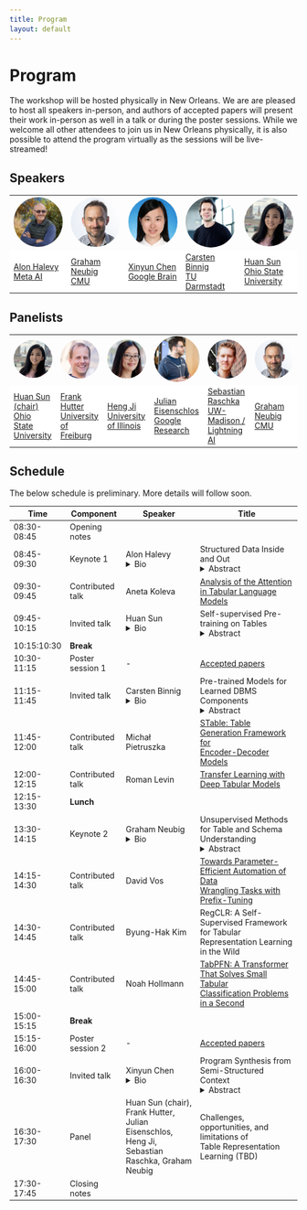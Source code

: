 ```yaml
---
title: Program
layout: default
---
```


# Program

The workshop will be hosted physically in New Orleans. We are are pleased to host all speakers in-person, and authors of accepted papers will present their work in-person as well in a talk or during the poster sessions. While we welcome all other attendees to join us in New Orleans physically, it is also possible to attend the program virtually as the sessions will be live-streamed!

## Speakers
<!-- We are pleased to host the following speakers:
<a href="https://ai.facebook.com/people/alon-halevy/" target="blank">Alon Halevy (keynote)</a>, Meta AI
    <details><summary>Bio</summary>
        Alon Halevy has been a Director at Facebook AI since August 2019. He works on Affective Computing and on data management for artificial intelligence, including the combination of neural and symbolic techniques for data management. Prior to Facebook, he was the CEO of Megagon Labs (2015-2018) and led the Structured Data Research Group at Google Research (2005-2015), where they developed WebTables and Google Fusion Tables. From 1998-2005 he was a professor at the University of Washington, where he founded the database group. Before that, he was at AT&T Bell Labs (and AT&T Labs) (1993-1997). He founded two startups, Nimble Technology and Transformic Inc. (acquired by Google in 2005). He received his Ph.D in Computer Science from Stanford in 1993 and his Bachelors in Computer Science and Mathematics from the Hebrew University of Jerusalem in 1988. He has authored two books: The Infinite Emotions of Coffee (December, 2011) and Principles of Data Integration (with AnHai Doan and Zack Ives, published in 2012). He is a Fellow of the ACM and a recipient of the PECASE Award and Sloan Fellowship. He and his co-authors received VLDB 10-year Best Paper Awards for their 2008 paper on WebTables and for their 1996 paper on the Information Manifold Data Integration System.
    </details>
<a href="http://www.phontron.com/" target="blank">Graham Neubig (keynote)</a>, Carnegie Mellon University
    <details><summary>Bio</summary>
    Graham Neubig is an associate professor at the Language Technologies Institute of Carnegie Mellon University. His research focuses on multilingual natural language processing, natural language interfaces to computers, and machine learning methods for NLP, with the final goal of every person in the world being able to communicate with each-other, and with computers in their own language. He also contributes to making NLP research more accessible through open publishing of research papers, advanced NLP course materials and video lectures, and open-source software, all of which are available on his web site.
    </details>
<a href="https://www.informatik.tu-darmstadt.de/datamanagement/datamanagement/index.en.jsp" target="blank">Carsten Binnig</a>, TU Darmstadt
    <details><summary>Bio</summary>
    Carsten Binnig is a Full Professor in the Computer Science department at at TU Darmstadt and an Adjunct Associate Professor in the Computer Science department at Brown University. Carsten received his PhD at the University of Heidelberg in 2008. Afterwards, he spent time as a postdoctoral researcher in the Systems Group at ETH Zurich and at SAP working on in-memory databases. Currently, his research focus is on the design of scalable data management systems, databases and modern hardware as well as machine learning for scalable systems. His work has been awarded with a Google Faculty Award, as well as multiple best paper and best demo awards for his research.
    </details>
<a href="https://www.microsoft.com/en-us/research/people/beichen/" target="blank">Bei Chen</a>, Microsoft Research
    <details><summary>Bio</summary>
    Bei Chen (陈蓓) is a senior researcher at Microsoft Research Asia. She joined Microsoft in 2017 after receiving her Ph.D. degree from Department of Computer Science and Technology in Tsinghua University. Her research interests are primarily on machine learning and its applications in natural language processing and data mining, especially latent feature models, probabilistic graphical models, Bayesian nonparametrics, reinforcement learning and deep learning.
    </details>
<a href="https://hci.stanford.edu/~cagatay/" target="blank">Çağatay Demiralp</a>, Sigma Computing
    <details><summary>Bio</summary>
    Çağatay is Chief Research Scientist at Sigma Computing. Previously, he was a senior research scientist at Megagon Labs, a visiting researcher with the data systems group at MIT CSAIL, and a research staff member at IBM Research. Between 2012-2014, he was a postdoctoral scholar at Stanford and member of IDL at the University of Washington. Çağatay obtained his PhD from Brown University and also co-founded Fitnescity, a startup providing easy access and data analytics for wellness lab tests.
    His current research focuses on solving problems at the intersection of Data Systems + Artificial Intelligence + Human-Computer Interaction at scale.
    </details>
<a href="http://web.cse.ohio-state.edu/~sun.397/" target="blank">Huan Sun</a>, Ohio State University
    <details><summary>Bio</summary>
    Huan Sun is an assistant professor in the Department of Computer Science
    and Engineering at the Ohio State University. She was a visiting scientist at
    the University of Washington in the first half of 2016, and received a Ph.D.
    in Computer Science from University of California, Santa Barbara (2015)
    and a B.S. in EEIS from the University of Science and Technology of China
    (2010). Her research interests lie in data mining and machine learning, with
    emphasis on question answering, text mining and understanding, network
    analysis, and human behavior understanding. Huan received the SIGKDD
    Ph.D. Dissertation Runner-Up Award (2016), the honor of being MIT EECS
    Rising Stars (2015), the UC Regents’ Special Fellowship (2010, 2014), and
    the CS Ph.D. Progress Award (2014).
    </details>
<a href="https://jungyhuk.github.io/" target="blank">Xinyun Chen</a>, Google Brain
    <details><summary>Bio</summary>
    Xinyun Chen is a senior research scientist at Google Brain. She obtained her Ph.D. degree at UC Berkeley, working with Prof. Dawn Song. Her research lies at the intersection of deep learning, programming languages, and security. Her recent research focuses on neural program synthesis and adversarial machine learning. She received the Facebook Fellowship in 2020, and Rising Stars in Machine Learning in 2021. Her work SpreadsheetCoder for spreadsheet formula prediction was integrated into Google Sheets, and she was part of the AlphaCode team when she interned at DeepMind.
    </details> -->


<table border="0" style="border:none; border-collapse:collapse; width: 100%; cellspacing:0; cellpadding:0" >
    <tr style="border:none"  align="left">
      <td style="border:none" width="16%"><a href="https://ai.facebook.com/people/alon-halevy/" target="blank"><img src="assets/ah.jpg" width="150px" align="bottom" style="border-radius: 50%"></a></td>
      <td style="border:none" width="16%"><a href="http://www.phontron.com/" target="blank"><img src="assets/gn.jpg" width="150px" align="bottom" style="border-radius: 50%"></a></td>
      <td style="border:none" width="16%"><a href="https://jungyhuk.github.io/" target="blank"><img src="assets/xc.jpg" width="150px" align="bottom" style="border-radius: 50%"></a></td>   
      <td style="border:none" width="16%"><a href="https://www.informatik.tu-darmstadt.de/fb20/organisation_fb20/professuren_und_gruppenleitungen/fb20professuren_und_gruppenleitungen_detailseite_21760.de.jsp" target="blank"><img src="assets/cb.jpg" width="150px" align="bottom" style="border-radius: 50%"></a></td>   
      <td style="border:none" width="16%"><a href="http://web.cse.ohio-state.edu/~sun.397/" target="blank"><img src="assets/hs.jpg" width="150px" align="bottom" style="border-radius: 50%"></a></td>
      <!-- <td style="border:none" width="16%"><a href="https://hci.stanford.edu/~cagatay/" target="blank"><img src="assets/cd.jpg" width="150px" align="bottom" style="border-radius: 50%"></a></td> -->
    </tr>
    <tr style="border:none" align="left">
      <td style="border:none" bgcolor="white"><a href="https://ai.facebook.com/people/alon-halevy/" target="blank">Alon Halevy<br>Meta AI</a></td>
      <td style="border:none" bgcolor="white"><a href="http://www.phontron.com/" target="blank">Graham Neubig<br>CMU</a></td>
      <td style="border:none" bgcolor="white"><a href="https://jungyhuk.github.io/" target="blank">Xinyun Chen<br>Google Brain</a></td>
      <td style="border:none" bgcolor="white"><a href="https://www.informatik.tu-darmstadt.de/fb20/organisation_fb20/professuren_und_gruppenleitungen/fb20professuren_und_gruppenleitungen_detailseite_21760.de.jsp" target="blank">Carsten Binnig<br>TU Darmstadt</a></td>
      <td style="border:none" bgcolor="white"><a href="http://web.cse.ohio-state.edu/~sun.397/" target="blank">Huan Sun<br>Ohio State University</a></td>
      <!-- <td style="border:none" bgcolor="white"><a href="https://hci.stanford.edu/~cagatay/" target="blank">Çağatay Demiralp<br>Sigma Computing</a></td>    -->
    </tr>
</table>


## Panelists

<table border="0" style="border:none; border-collapse:collapse; width: 100%; cellspacing:0; cellpadding:0" >
    <tr style="border:none"  align="left">
      <td style="border:none" width="16%"><a href="http://web.cse.ohio-state.edu/~sun.397/" target="blank"><img src="assets/hs.jpg" width="150px" align="bottom" style="border-radius: 50%"></a></td>
      <td style="border:none" width="16%"><a href="https://ml.informatik.uni-freiburg.de/profile/hutter/" target="blank"><img src="assets/fh.png" width="150px" align="bottom" style="border-radius: 50%"></a></td>
      <td style="border:none" width="16%"><a href="http://blender.cs.illinois.edu/hengji.html" target="blank"><img src="assets/hj.png" width="150px" align="bottom" style="border-radius: 50%"></a></td>
    <td style="border:none" width="16%"><a href="https://eisenjulian.github.io/" target="blank"><img src="assets/je.jpg" width="150px" align="bottom" style="border-radius: 50%"></a></td>
    <td style="border:none" width="16%"><a href="https://sebastianraschka.com/" target="blank"><img src="assets/sr.jpg" width="150px" align="bottom" style="border-radius: 50%"></a></td>
    <td style="border:none" width="16%"><a href="http://www.phontron.com/" target="blank"><img src="assets/gn.jpg" width="150px" align="bottom" style="border-radius: 50%"></a></td>
    </tr>
    <tr style="border:none" align="left">
      <td style="border:none" bgcolor="white"><a href="http://web.cse.ohio-state.edu/~sun.397/" target="blank">Huan Sun (chair)<br>Ohio State University</a></td>
      <td style="border:none" bgcolor="white"><a href="https://ml.informatik.uni-freiburg.de/profile/hutter/" target="blank">Frank Hutter<br>University of Freiburg</a></td>
      <td style="border:none" bgcolor="white"><a href="http://blender.cs.illinois.edu/hengji.html" target="blank">Heng Ji<br>University of Illinois</a></td>
      <td style="border:none" bgcolor="white"><a href="https://eisenjulian.github.io/" target="blank">Julian Eisenschlos<br>Google Research</a></td>
      <td style="border:none" bgcolor="white"><a href="https://sebastianraschka.com/" target="blank">Sebastian Raschka<br>UW-Madison / Lightning AI</a></td>
      <td style="border:none" bgcolor="white"><a href="http://www.phontron.com/" target="blank">Graham Neubig<br>CMU</a></td>
    </tr>
</table>



## Schedule

The below schedule is preliminary. More details will follow soon.

| Time | Component | Speaker | Title |
| ---- | --------- | ------- | ----- |
| 08:30-08:45 | Opening notes |  |  |
| 08:45-09:30 | Keynote 1 | Alon Halevy<br> <details><summary>Bio</summary> Alon Halevy is a director at Meta’s Reality Labs Research, where he works on Human Value Alignment , the combination of neural and symbolic techniques for data management and on responsible personal information management. Prior to Meta, Alon was the CEO of Megagon Labs (2015-2018) and led the Structured Data Group at Google Research (2005-2015), where the team developed WebTables and Google Fusion Tables. From 1998 to 2005 he was a professor at the University of Washington, where he founded the database group. Alon is a founder of two startups, Nimble Technology and Transformic Inc. (acquired by Google in 2005). Alon co-authored two books: The Infinite Emotions of Coffee and Principles of Data Integration. In 2021 he received the Edgar F. Codd SIGMOD Innovations Award. Alon is a Fellow of the ACM and a recipient of the PECASE award and Sloan Fellowship. Together with his co-authors, he received VLDB 10-year best paper awards for the 2008 paper on WebTables and for the 1996 paper on the Information Manifold data integration system.</details> | Structured Data Inside and Out <br> <details><summary>Abstract</summary>WebTables contain high-quality data that is relevant to many queries on search engines. Since they are embedded inside web pages, understanding the semantics of tables requires analyzing the text surrounding them on the page. This talk will begin by recalling some of the early challenges we faced with the WebTables Project at Google. I will then turn to a different kind of challenge at the intersection of structured and unstructured data, where the structured data is outside and the unstructured data is inside. For example, when modeling a set of events in a person’s life (or history of an enterprise or a culture), each event is described in text and other media, but the event is also associated with structured data such as time and location. Answering questions over such collections of data requires leveraging the structure in the data appropriately. In the second half of the will discuss the motivations, challenges and partial solutions to dealing with structured data that is on the outside.</details> |
| 09:30-09:45 | Contributed talk | Aneta Koleva | <a href="assets/papers/analysis_of_the_attention_in_t.pdf" target="blank">Analysis of the Attention in Tabular Language Models</a> |
| 09:45-10:15 | Invited talk | Huan Sun <br> <details><summary>Bio</summary>Huan Sun is a tenured associate professor in the Department of Computer Science and Engineering at The Ohio State University. Before joining OSU, she was a visiting scientist at University of Washington, received a Ph.D. from UC Santa Barbara and a B.S. from University of Science and Technology of China. Her research interests lie in natural language processing, data mining, and artificial intelligence, with a focus on question answering, semantic parsing, conversational and interactive systems. Her research received the ACM SIGMOD Research Highlight Award and the Best Paper Award from the IEEE International Conference on Bioinformatics and Biomedicine (BIBM). She is a recipient of NSF CAREER Award, Google Research Scholar and Google Faculty Award, OSU Lumley Research Award, and SIGKDD Ph.D. Dissertation Runner-Up Award, among others. Her team TacoBot won third place in the first Alexa Prize TaskBot challenge in 2022 and was the only award-winning team in the US. Their TacoBot is currently deployed in Alexa.</details> | Self-supervised Pre-training on Tables<br><details><summary>Abstract</summary>Pre-training/fine-tuning paradigms have transformed the natural language processing field. For table-based tasks, however, their potential has been far less explored. In this talk, I will discuss the recent efforts led by my Ph.D. student Xiang Deng: (1) TURL, a pre-training/fine-tuning paradigm on relational Web tables, which benefits a wide range of tasks for table understanding (e.g., row population, relation extraction, entity linking). This work won the ACM SIGMOD Research Highlight Award in 2022. (2) StruG, a weakly supervised Structure-Grounded pretraining framework for text-to-SQL, which effectively learns to capture the text-table alignment essential for the task. At the time we tested our model on the Spider leaderboard in 2020, it was ranked 6th under the setting using DB content and 1st if without using DB content. (3) ReasonBERT, a pre-training method that augments language models for multi-step reasoning over hybrid contexts (textual and tabular). Among them, I will cover TURL in greater detail. Finally, I will conclude the talk with my thoughts about promising future directions. </details> |
| 10:15:10:30 | **Break** |  |  |
| 10:30-11:15 | Poster session 1 | - | <a href="/accepted-papers.html" target="blank">Accepted papers</a> |
| 11:15-11:45 | Invited talk | Carsten Binnig <br> <details><summary>Bio</summary> Carsten Binnig is a Full Professor in the Computer Science department at TU Darmstadt and a Visiting Researcher at the Google Systems Research Group. Carsten received his Ph.D. at the University of Heidelberg in 2008. Afterwards, he spent time as a postdoctoral researcher in the Systems Group at ETH Zurich and at SAP working on in-memory databases. Currently, his research focus is on the design of scalable data systems on modern hardware as well as machine learning for scalable data systems. His work has been awarded a Google Faculty Award, as well as multiple best paper and best demo awards. </details> | Pre-trained Models for Learned DBMS Components <br> <details><summary>Abstract</summary>Database management systems (DBMSs) are the backbone for managing large volumes of data efficiently and thus play a central role in business and science today. For providing high performance, many of the most complex DBMS components such as query optimizers or schedulers involve solving non-trivial problems such as query cost estimation. To tackle such problems, very recent work has outlined a new direction of so-called learned DBMS components where core parts of DBMSs are being replaced by machine learning (ML) models. While this line of work has shown to provide significant performance benefits for DBMS, a major drawback of the current so-called workload-driven learning approaches to enable learned DBMS components is that they cause a very high and repeated overhead for training data collection. Hence, in this talk, I will discuss a new direction of so-called zero-shot DBMS models which are pre-trained models that avoid the repeated training data collection overhead. As a concrete first step, we have realized a zero-shot cost model that can predict query execution cost which is a core DBMS task on an unseen database (i.e., a new set of tables with data) out of the box. Furthermore, I will also discuss other more recent results on how the general idea of zero-shot DBMS models can also be applied to other DBMS components as well or how it can even be applied even beyond DBMSs for other data systems.</details> |
| 11:45-12:00 | Contributed talk | Michał Pietruszka | <a href="assets/papers/stable_table_generation_framew.pdf" target="blank">STable: Table Generation Framework for <br> Encoder-Decoder Models</a> |
| 12:00-12:15 | Contributed talk | Roman Levin | <a href="assets/papers/transfer_learning_with_deep_ta.pdf" target="blank">Transfer Learning with Deep Tabular Models</a> |
| 12:15-13:30 | **Lunch** |  |  |
| 13:30-14:15 | Keynote 2 | Graham Neubig <br><details><summary>Bio</summary>Graham Neubig is an associate professor at the Language Technologies Institute of Carnegie Mellon University and CEO of Inspired Cognition. His research focuses on natural language processing, with a focus on multilingual NLP, natural language interfaces to computers, and machine learning methods for NLP system building and evaluation. His final goal is that every person in the world should be able to communicate with each-other, and with computers in their own language. He also contributes to making NLP research more accessible through open publishing of research papers, advanced NLP course materials and video lectures, and open-source software, all of which are available on his web site.</details> | Unsupervised Methods for Table and Schema Understanding<br><details><summary>Abstract</summary>In this talk I will discuss two methods that we have recently developed that allow for better understanding of tables. First, I will discuss OmniTab, a method for learning to represent tables using text- and table-based pre-training. Second, I will discuss a method for data augmentation that makes it possible to create pseudo-supervised training data for new database schemas.</details> |
| 14:15-14:30 | Contributed talk | David Vos | <a href="assets/papers/towards_parameter_efficient_au.pdf" target="blank">Towards Parameter-Efficient Automation of Data <br> Wrangling Tasks with Prefix-Tuning</a> |
| 14:30-14:45 | Contributed talk | Byung-Hak Kim | RegCLR: A Self-Supervised Framework for Tabular Representation Learning in the Wild |
| 14:45-15:00 | Contributed talk | Noah Hollmann | <a href="assets/papers/tabpfn_a_transformer_that_solv.pdf" target="blank">TabPFN: A Transformer That Solves Small Tabular <br> Classification Problems in a Second</a> |
| 15:00-15:15 | **Break** |  |  |
| 15:15-16:00 | Poster session 2 | - | <a href="/accepted-papers.html" target="blank">Accepted papers</a> |
| 16:00-16:30 | Invited talk | Xinyun Chen <br><details><summary>Bio</summary>Xinyun Chen is a senior research scientist in the Brain team of Google Research. She obtained her Ph.D. in Computer Science from University of California, Berkeley. Her research lies at the intersection of deep learning, programming languages, and security. Her recent research focuses on learning-based program synthesis and adversarial machine learning. She received the Facebook Fellowship in 2020, and Rising Stars in Machine Learning in 2021. Her work SpreadsheetCoder for spreadsheet formula prediction was integrated into Google Sheets, and she was part of the AlphaCode team when she interned at DeepMind.</details> | Program Synthesis from Semi-Structured Context <br> <details><summary>Abstract</summary>With the advancement of modern technologies, programming becomes ubiquitous not only among professional software developers, but also for general computer users. However, gaining programming expertise is time-consuming and challenging. Therefore, program synthesis has many applications, where the computer automatically synthesizes programs from user-written descriptions. In this talk, I will discuss my research on neural program synthesis from semi-structured context, where the synthesized program is executed on structured input for data processing and analysis. In particular, I will present my work SpreadsheetCoder for spreadsheet formula prediction, which was integrated into Google Sheets. Our work demonstrates that modeling the tabular structure and learning from multi-modal input is important for inferring user intents, especially when the program specifications are implicit and ambiguous.</details> |
| 16:30-17:30 | Panel | Huan Sun (chair), Frank Hutter, Julian Eisenschlos, <br>  Heng Ji, Sebastian Raschka, Graham Neubig  | Challenges, opportunities, and limitations of <br> Table Representation Learning (TBD) |
| 17:30-17:45 | Closing notes |  |  |
